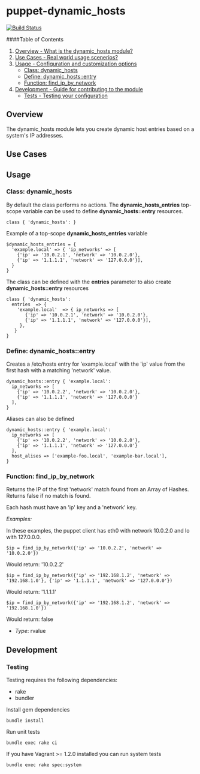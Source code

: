 # puppet-dynamic_hosts

[![Build Status](https://travis-ci.org/treydock/puppet-dynamic_hosts.png)](https://travis-ci.org/treydock/puppet-dynamic_hosts)

####Table of Contents

1. [Overview - What is the dynamic_hosts module?](#overview)
2. [Use Cases - Real world usage scenerios?](#use-cases)
3. [Usage - Configuration and customization options](#usage)
    * [Class: dynamic_hosts](#class-dynamic_hosts)
    * [Define: dynamic_hosts::entry](#define-dynamic_hostsentry)
    * [Function: find\_ip\_by_network](#function-find_ip_by_network)
7. [Development - Guide for contributing to the module](#development)
    * [Tests - Testing your configuration](#tests)

## Overview

The dynamic_hosts module lets you create dynamic host entries based on a system's IP addresses.

## Use Cases



## Usage

### Class: dynamic_hosts

By default the class performs no actions.  The **dynamic\_hosts\_entries** top-scope variable can be used to define **dynamic_hosts::entry** resources.

    class { 'dynamic_hosts': }
  
Example of a top-scope **dynamic\_hosts\_entries** variable

    $dynamic_hosts_entries = {
      'example.local' => { 'ip_networks' => [
        {'ip' => '10.0.2.1', 'network' => '10.0.2.0'},
        {'ip' => '1.1.1.1', 'network' => '127.0.0.0'}],
      }
    }

The class can be defined with the **entries** parameter to also create **dynamic_hosts::entry** resources

    class { 'dynamic_hosts':
      entries  => {
        'example.local'  => { ip_networks => [
           {'ip' => '10.0.2.1', 'network' => '10.0.2.0'},
           {'ip' => '1.1.1.1', 'network' => '127.0.0.0'}],
         },
       }
    }


### Define: dynamic_hosts::entry

Creates a /etc/hosts entry for 'example.local' with the 'ip' value from the first hash with a matching 'network' value.

    dynamic_hosts::entry { 'example.local':
      ip_networks => [
        {'ip' => '10.0.2.2', 'network' => '10.0.2.0'},
        {'ip' => '1.1.1.1', 'network' => '127.0.0.0'}
      ],
    }

Aliases can also be defined

    dynamic_hosts::entry { 'example.local':
      ip_networks => [
        {'ip' => '10.0.2.2', 'network' => '10.0.2.0'},
        {'ip' => '1.1.1.1', 'network' => '127.0.0.0'}
      ],
      host_alises => ['example-foo.local', 'example-bar.local'],
    }
  
### Function: find\_ip\_by_network

Returns the IP of the first 'network' match found from an Array of Hashes.  Returns false if no match is found.

Each hash must have an 'ip' key and a 'network' key.

*Examples:*

In these examples, the puppet client has eth0 with network 10.0.2.0 and lo with 127.0.0.0.

    $ip = find_ip_by_network({'ip' => '10.0.2.2', 'network' => '10.0.2.0'})

Would return: '10.0.2.2'

    $ip = find_ip_by_network({'ip' => '192.168.1.2', 'network' => '192.168.1.0'}, {'ip' => '1.1.1.1', 'network' => '127.0.0.0'})

Would return: '1.1.1.1'

    $ip = find_ip_by_network({'ip' => '192.168.1.2', 'network' => '192.168.1.0'})

Would return: false

- *Type*: rvalue

## Development

### Testing

Testing requires the following dependencies:

* rake
* bundler

Install gem dependencies

    bundle install

Run unit tests

    bundle exec rake ci

If you have Vagrant >= 1.2.0 installed you can run system tests

    bundle exec rake spec:system
